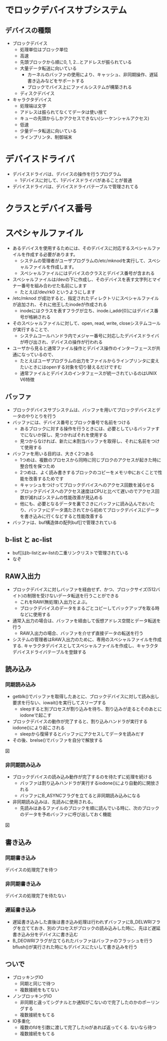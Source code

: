 # でロックデバイスサブシステム
## デバイスの種類
* ブロックデバイス
   * 処理単位はブロック単位
   * 高速
   * 先頭ブロックから順に0, 1, 2...とアドレスが振られている
   * 大量データ転送に向いている
     * カーネルのバッファの使用により、キャッシュ、非同期操作、遅延書き込みなどをサポートする
     * ブロックでバイス上にファイルシステムが構築される
   * ディスクデバイス
* キャラクタデバイス
  * 処理端は文字
  * アドレスは振られてなくてデータは使い捨て
  * キューの先頭からしかアクセスできない(シーケンシャルアクセス)
  * 低速
  * 少量データ転送に向いている
  * ラインプリンタ、制御端末

# デバイスドライバ
* デバイスドライバは、デバイスの操作を行うプログラム
  * 1デバイスに対して、1デバイスドライバがあることが普通
* デバイスドライバは、デバイスドライバテーブルで管理されてる

# クラスとデバイス番号

# スペシャルファイル
* あるデバイスを使用するためには、そのデバイスに対応するスペシャルファイルを作成する必要があります。
  * システムの管理者がユーザプログラムの/etc/mknodを実行して、スペシャルファイルを作成します。
  * スペシャルファイルにはデバイスのクラスとデバイス番号が含まれる
* スペシャルファイルは/devの下に作成し、そのデバイスを表す文字列とマイナー番号を組み合わせた名前にします
  * たとえば/dev/rk0 というようにします
* /etc/mknod が成功すると、指定されたディレクトリにスペシャルファイルが追加され、それに他王したinodeが作成される
  * inodeにはクラスを表すフラグが立ち、inode.i_addr[0]にはデバイス番号が格納される
* そのスペシャルファイルに対して、open, read, write, closeシステムコールが実行することで、
  * システムコールハンドラ内でメジャー番号に対応したデバイスドライバが呼び出され、デバイスの操作が行われる
* ユーザから見ると通常ファイル操作とデバイス操作のインターフェースが共通になっているので、
  * たとえばユーザプログラムの出力をファイルからラインプリンタに変えたいときにはopenする対象を切り替えるだけですむ
  * 通常ファイルとデバイスのインタフェースが統一されているのはUNIX V6特徴

## バッファ
* ブロックデバイスサブシステムは、バッファを用いてブロックデバイスとデータのやりとりを行う
* バッファには、デバイス番号とブロック番号で名前をつける
  * あるブロックに対する操作を行うときには、必要としているバッファすでにないか探し、見つかればそれを使用する
  * 見つからなければ、新たに未割当バッファを取得し、それに名前をつけて使用する
* バッファを用いる目的は、大きく2つある
  * 1つめは、複数のプロセスから同時に同じブロクのアクセスが起きた時に整合性を保つため
  * 2つめは、よく読み書きするブロックのコピーをメモリ中におくことで性能を改善するためです
  * キャッシュをつけってブロックデバイスへのアクセス回数を減らせる
  * ブロックデバイスへのアクセス速度はCPUと比べて遅いのでアクセス回数が減ればシステムの性能改善が見込める
  * 他にも、必要となるデータを裏でさきにバッファに読み込んでおいたり、バッファにデータ満たされてから初めてブロックデバイスにデータを書き込みに行くなどすると性能改善する
* バッファは、buf構造体の配列buf[]で管理されている

## b-list と ac-list
* buf[]はb-listとav-listの二重リンクリストで管理されている
* なぞ

## RAW入出力
* ブロックデバイスに対しバッファを経由せず、かつ、ブロックサイズ(512バイト)の制限を受けないデータ転送を行うことができる
  * これをRAW(無処理)入出力とよぶ。
  * ブロックデバイスのデータをまるごとコピーしてバックアップを取る時などに使用する
* 通常入出力の場合は、バッファを経由して仮想アドレス空間とデータ転送を行う
  * RAW入出力の場合、バッファを介せず直接データの転送を行う
* システムの管理者はRAW入出力のために、専用のスペシャルファイルを作成する. キャラクタデバイスとしてスペシャルファイルを作成し、キャラクタデバイスドライバテーブルを登録する

## 読み込み
### 同期読み込み
* getblk()でバッファを取得したあとに、ブロックデバイスに対して読み出し要求を行ない、iowait()を実行してスリープする
  * sleepすると別プロセスが割り込みを待ち、割り込みが走るとそのあとにiodoneで起こす
* ブロックデバイスの動作が完了すると、割り込みハンドラが実行するiodone()により起こされる
  * sleepから復帰するとバッファにアクセスしてデータを読みだす
* その後、brelse()でバッファを自分で解放する

図

### 非同期読み込み
* ブロックデバイスの読み込み動作が完了するのを待たずに処理を続ける
  * バッファは割り込みハンドラが実行するiodone()により自動的に開放される
  * バッファにB_ASYNCフラグを立てると非同期読み込みになる
* 非同期読み込みは、先読みに使用される。
  * 先読みはあるファイルのブロックを順に読んでいる時に、次のブロックのデータを予めバッファに呼び出しておく機能

図

## 書き込み
### 同期書き込み
デバイスの処理完了を待つ

### 非同期書き込み
デバイスの処理完了を待たない

### 遅延書き込み
* 遅延書き込みした直後は書き込み処理は行われずバッファにB_DELWRIフラグを立てておき、別のプロセスがブロックの読み込みした時に、先ほど遅延書き込み分をデバイスに書き込む
* B_DEOWRIフラグが立てられたバッファはバッファのフラッシュを行うbflush()が実行された時にもデバイスにたいして書き込みを行う

## ついで
* ブロッキングIO
  * 同期と同じで待つ
  * 複数接続をもてない
* ノンブロッキングIO
  * 非同期と違ってシグナルとか通知がこないので完了したのかのポーリングする
  * 複数接続をもてる
* IO多重化
  * 複数のfdを引数に渡して完了したioがあれば返ってくる. ないなら待つ
  * 複数接続をもてる
